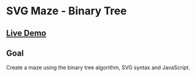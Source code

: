 # SVG Maze - Binary Tree

## [Live Demo](https://codepen.io/borntofrappe/full/NWWxoJK)

## Goal

Create a maze using the binary tree algorithm, SVG syntax and JavaScript.
